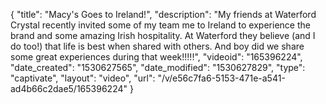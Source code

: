 {
    "title": "Macy's Goes to Ireland!",
    "description": "My friends at Waterford Crystal recently invited some of my team me to Ireland to experience the brand and some amazing Irish hospitality.  At Waterford they believe (and I do too!) that life is best when shared with others.  And boy did we share some great experiences during that week!!!!!",
    "videoid": "165396224",
    "date_created": "1530627565",
    "date_modified": "1530627829",
    "type": "captivate",
    "layout": "video",
    "url": "\/v\/e56c7fa6-5153-471e-a541-ad4b66c2dae5\/165396224"
}